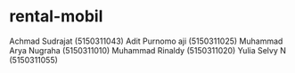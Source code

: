 # rental-mobil

Achmad Sudrajat           (5150311043)
Adit Purnomo aji          (5150311025)
Muhammad Arya Nugraha     (5150311010)
Muhammad Rinaldy          (5150311020)
Yulia Selvy N             (5150311055)
